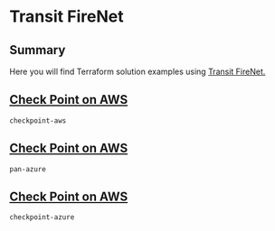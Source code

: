 # Transit FireNet

## Summary ###

Here you will find Terraform solution examples using [Transit FireNet.](https://docs.aviatrix.com/HowTos/transit_firenet_faq.html) 


## [Check Point on AWS](./checkpoint-aws)

```checkpoint-aws```

## [Check Point on AWS](./checkpoint-aws)

```pan-azure```

## [Check Point on AWS](./checkpoint-azure)

```checkpoint-azure```